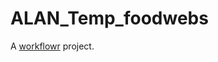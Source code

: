 # ALAN_Temp_foodwebs

A [workflowr][] project.

[workflowr]: https://github.com/workflowr/workflowr

